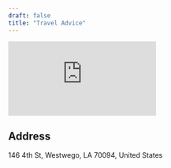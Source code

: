 ```yaml
---
draft: false
title: "Travel Advice"
---
```


<iframe class="google-map" style="border:0;" src="https://www.google.com/maps/embed?pb=!1m18!1m12!1m3!1d1767934.9756237252!2d-92.98473942068503!3d30.065591833988943!2m3!1f0!2f0!3f0!3m2!1i1024!2i768!4f13.1!3m3!1m2!1s0x8620a4cbaf418deb%3A0x4c1901fe1201158e!2sOur%20Lady%20of%20Prompt%20Succor%20Catholic%20Church!5e0!3m2!1sen!2suk!4v1713140915659!5m2!1sen!2suk" allowfullscreen="" loading="lazy" referrerpolicy="no-referrer-when-downgrade"></iframe>

## Address

146 4th St, 
Westwego, LA 
70094, 
United States

<!--## By train

Trains from London Paddington to Exeter St David’s are approx ~2hrs 15mins.

You would then need to travel by taxi.

## By taxi

Taxi from Exeter Station to Higher Eggbeer is approx. a 15-20min cab ride.

Please arrange cabs home for your group on Saturday night after the wedding.

<br>

**Taxi Companies:**

Exeter Cars - 01392 555555 ([website](https://www.exetercars.com/))

Apple Taxis Exeter - 01392 666 666 ([website](https://www.appletaxisexeter.co.uk/))

Andrew Mills Taxi - 01392 253588

## By car

**Note: Parking is available on site and cars can be left on site overnight**

Higher Eggbeer is a short drive from Exeter City Centre - approx. 15-20min drive.

From Exeter, take the A30 & exit towards Cheriton Bishop / Crockernwell / Drewsteignton / Tedburn / St Mary.

When you arrive in the village of Cheriton Bishop at the ‘The Old Thatch Inn’ pub on the left, take the next left turn (at the yellow house). This will lead you down a short country lane directly to Higher Eggbeer. There are signs pointing to the entrance.

 -->








